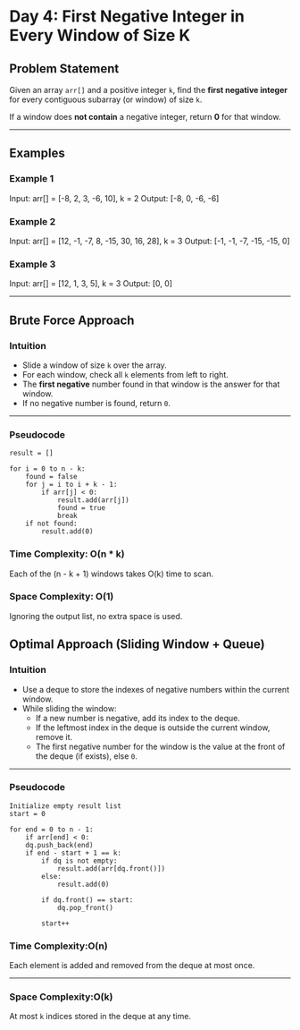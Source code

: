 #  Day 4: First Negative Integer in Every Window of Size K

## Problem Statement

Given an array `arr[]` and a positive integer `k`, find the **first negative integer** for every contiguous subarray (or window) of size `k`.

If a window does **not contain** a negative integer, return **0** for that window.

---

##  Examples

### Example 1
Input: arr[] = [-8, 2, 3, -6, 10], k = 2
Output: [-8, 0, -6, -6]


### Example 2
Input: arr[] = [12, -1, -7, 8, -15, 30, 16, 28], k = 3
Output: [-1, -1, -7, -15, -15, 0]


### Example 3
Input: arr[] = [12, 1, 3, 5], k = 3
Output: [0, 0]


---

##  Brute Force Approach

###  Intuition

- Slide a window of size `k` over the array.
- For each window, check all `k` elements from left to right.
- The **first negative** number found in that window is the answer for that window.
- If no negative number is found, return `0`.

---

###  Pseudocode

```pseudo
result = []

for i = 0 to n - k:
    found = false
    for j = i to i + k - 1:
        if arr[j] < 0:
            result.add(arr[j])
            found = true
            break
    if not found:
        result.add(0)
```
###  Time Complexity: O(n * k)
Each of the (n - k + 1) windows takes O(k) time to scan.

###  Space Complexity: O(1)
Ignoring the output list, no extra space is used.

##  Optimal Approach (Sliding Window + Queue)

###  Intuition

- Use a deque to store the indexes of negative numbers within the current window.
- While sliding the window:
  - If a new number is negative, add its index to the deque.
  - If the leftmost index in the deque is outside the current window, remove it.
  - The first negative number for the window is the value at the front of the deque (if exists), else `0`.

---

### Pseudocode
```Initialize empty deque dq
Initialize empty result list
start = 0

for end = 0 to n - 1:
    if arr[end] < 0:
    dq.push_back(end)
    if end - start + 1 == k:  
        if dq is not empty:  
            result.add(arr[dq.front()])  
        else:  
            result.add(0)  

        if dq.front() == start:  
            dq.pop_front()  

        start++
```

### Time Complexity:O(n)

Each element is added and removed from the deque at most once.

---

### Space Complexity:O(k)

At most `k` indices stored in the deque at any time.





